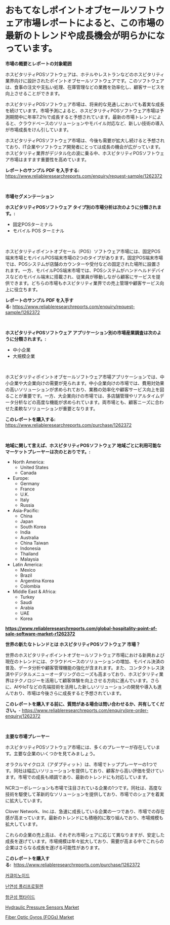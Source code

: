 <p><h1>おもてなしポイントオブセールソフトウェア市場レポートによると、この市場の最新のトレンドや成長機会が明らかになっています。</h1></p><p><strong>市場の概要とレポートの対象範囲</strong></p>
<p><p>ホスピタリティPOSソフトウェアは、ホテルやレストランなどのホスピタリティ業界向けに設計されたポイントオブセールソフトウェアです。このソフトウェアは、食事の注文や支払い処理、在庫管理などの業務を効率化し、顧客サービスを向上させることができます。</p><p>ホスピタリティPOSソフトウェア市場は、将来的な見通しにおいても着実な成長を続けています。市場予測によると、ホスピタリティPOSソフトウェア市場は予測期間中に年率7.2％で成長すると予想されています。最新の市場トレンドによると、クラウドベースのソリューションやモバイル対応など、新しい技術の導入が市場成長をけん引しています。</p><p>ホスピタリティPOSソフトウェア市場は、今後も需要が拡大し続けると予想されており、IT企業やソフトウェア開発者にとっては成長の機会が広がっています。ホスピタリティ業界がデジタル化の波に乗る中、ホスピタリティPOSソフトウェア市場はますます重要性を高めています。</p></p>
<p><strong>レポートのサンプル PDF を入手する:</strong> <a href="https://www.reliableresearchreports.com/enquiry/request-sample/1262372">https://www.reliableresearchreports.com/enquiry/request-sample/1262372</a></p>
<p>&nbsp;</p>
<p><strong>市場セグメンテーション</strong></p>
<p><strong>ホスピタリティPOSソフトウェア タイプ別の市場分析は次のように分類されます。:</strong></p>
<p><ul><li>固定POSターミナル</li><li>モバイル POS ターミナル</li></ul></p>
<p>&nbsp;</p>
<p><p>ホスピタリティポイントオブセール（POS）ソフトウェア市場には、固定POS端末市場とモバイルPOS端末市場の2つのタイプがあります。固定POS端末市場では、POSシステムが店舗のカウンターや受付などの固定された場所に設置されます。一方、モバイルPOS端末市場では、POSシステムがハンドヘルドデバイスなどのモバイル端末に搭載され、従業員が移動しながら顧客にサービスを提供できます。どちらの市場もホスピタリティ業界での売上管理や顧客サービス向上に役立ちます。</p></p>
<p><strong>レポートのサンプル PDF を入手する:</strong>&nbsp;<a href="https://www.reliableresearchreports.com/enquiry/request-sample/1262372">https://www.reliableresearchreports.com/enquiry/request-sample/1262372</a></p>
<p>&nbsp;</p>
<p><strong> ホスピタリティPOSソフトウェア アプリケーション別の市場産業調査は次のように分類されます。:</strong></p>
<p><ul><li>中小企業</li><li>大規模企業</li></ul></p>
<p>&nbsp;</p>
<p><p>ホスピタリティポイントオブセールソフトウェア市場アプリケーションでは、中小企業や大企業向けの需要が見られます。中小企業向けの市場では、費用対効果の高いソリューションが求められており、業務の効率化や顧客サービス向上を図ることが重要です。一方、大企業向けの市場では、多店舗管理やリアルタイムデータ分析などの高度な機能が求められています。両市場とも、顧客ニーズに合わせた柔軟なソリューションが重要となります。</p></p>
<p><strong>このレポートを購入する:</strong>&nbsp; <a href="https://www.reliableresearchreports.com/purchase/1262372">https://www.reliableresearchreports.com/purchase/1262372</a></p>
<p>&nbsp;</p>
<p><strong>地域に関して言えば、ホスピタリティPOSソフトウェア 地域ごとに利用可能なマーケットプレーヤーは次のとおりです。:</strong></p>
<p><ul>
    <li>
        North America:
        <ul>
            <li>United States</li>
            <li>Canada</li>
        </ul>
    </li>
    <li>
        Europe:
        <ul>
            <li>Germany</li>
            <li>France</li>
            <li>U.K.</li>
            <li>Italy</li>
            <li>Russia</li>
        </ul>
    </li>
    <li>
        Asia-Pacific:
        <ul>
            <li>China</li>
            <li>Japan</li>
            <li>South Korea</li>
            <li>India</li>
            <li>Australia</li>
            <li>China Taiwan</li>
            <li>Indonesia</li>
            <li>Thailand</li>
            <li>Malaysia</li>
        </ul>
    </li>
    <li>
        Latin America:
        <ul>
            <li>Mexico</li>
            <li>Brazil</li>
            <li>Argentina Korea</li>
            <li>Colombia</li>
        </ul>
    </li>
    <li>
        Middle East & Africa:
        <ul>
            <li>Turkey</li>
            <li>Saudi</li>
            <li>Arabia</li>
            <li>UAE</li>
            <li>Korea</li>
        </ul>
    </li>
    </ul></p>
<p><strong><a href="https://www.reliableresearchreports.com/global-hospitality-point-of-sale-software-market-r1262372">https://www.reliableresearchreports.com/global-hospitality-point-of-sale-software-market-r1262372</a></strong>&nbsp;</p>
<p><strong>世界の新たなトレンドとは ホスピタリティPOSソフトウェア 市場？</strong></p>
<p><p>世界のホスピタリティポイントオブセールソフトウェア市場における新興および現在のトレンドには、クラウドベースのソリューションの増加、モバイル決済の普及、データ分析や顧客管理機能の強化が含まれます。また、コンタクトレス決済やデジタルメニューオーダリングのニーズも高まっており、ホスピタリティ業界はテクノロジーを活用して顧客体験を向上させる方向に進んでいます。さらに、AIやIoTなどの先端技術を活用した新しいソリューションの開発や導入も進んでおり、市場は今後さらに成長すると予想されています。</p></p>
<p><strong>このレポートを購入する前に、質問がある場合は問い合わせるか、共有してください。</strong>- <a href="https://www.reliableresearchreports.com/enquiry/pre-order-enquiry/1262372">https://www.reliableresearchreports.com/enquiry/pre-order-enquiry/1262372</a></p>
<p>&nbsp;</p>
<p><strong>主要な市場プレーヤー</strong></p>
<p><p>ホスピタリティPOSソフトウェア市場には、多くのプレーヤーが存在しています。主要な企業のいくつかを見てみましょう。</p><p>オラクルマイクロス（アダプティット）は、市場でトッププレーヤーの1つです。同社は幅広いソリューションを提供しており、顧客から高い評価を受けています。市場での成長も順調であり、最新のトレンドにも対応しています。</p><p>NCRコーポレーションも市場で注目されている企業の1つです。同社は、高度な技術を駆使して革新的なソリューションを提供しており、市場でのシェアを着実に拡大しています。</p><p>Clover Network、Inc.は、急速に成長している企業の一つであり、市場での存在感が高まっています。最新のトレンドにも積極的に取り組んでおり、市場規模も拡大しています。</p><p>これらの企業の売上高は、それぞれ市場シェアに応じて異なりますが、安定した成長を遂げています。市場規模は年々拡大しており、需要が高まる中でこれらの企業はさらなる成長を遂げる可能性があります。</p></p>
<p><strong>このレポートを購入する:</strong>&nbsp;&nbsp;<a href="https://www.reliableresearchreports.com/purchase/1262372">https://www.reliableresearchreports.com/purchase/1262372</a></p>
<p><p><a href="https://medium.com/@hershelkris/%EC%BF%A0%EB%A5%B4%EC%BF%A0%EB%AF%BC-%ED%99%94%ED%95%99%EB%AC%BC%EC%A7%88-%EC%8B%9C%EC%9E%A5-%EC%A0%90%EC%9C%A0%EC%9C%A8-%EC%A7%84%ED%99%94%EC%99%80-%EC%8B%9C%EC%9E%A5-%EC%84%B1%EC%9E%A5-%EB%8F%99%ED%96%A5-2024-2031-6e0d30a6eeb1">커큐미노이드</a></p><p><a href="https://github.com/JeromeRtyau89966/Market-Research-Report-List-1/blob/main/855938117566.md">난연성 폴리프로필렌</a></p><p><a href="https://github.com/TimmyMann6767/Market-Research-Report-List-1/blob/main/978224917565.md">항균성 펩타이드</a></p><p><a href="https://www.linkedin.com/pulse/hydraulic-pressure-sensors-market-share-amp-new-trends-analysis-xcajc?trackingId=OoLhgsOrkA6cchl3MRNl5Q%3D%3D">Hydraulic Pressure Sensors Market</a></p><p><a href="https://www.linkedin.com/pulse/fiber-optic-gyros-fogs-market-offers-provide-insightful-data-lkglc?trackingId=vqIBRwSePRxvpeXSPbunkw%3D%3D">Fiber Optic Gyros (FOGs) Market</a></p></p>